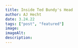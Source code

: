 ```yaml
---
title: Inside Ted Bundy's Head
author: AJ Hecht
date: 3.24.22
tags: ["post", "featured"]
image:
imageAlt:
description:
---
```

